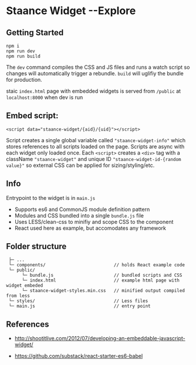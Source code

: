 # Staance Widget --Explore


## Getting Started 

```
npm i
npm run dev
npm run build

```
The `dev` command compiles the CSS and JS files and runs a watch script so changes will automatically trigger a rebundle.
`build` will uglifiy the bundle for production.

staic `index.html` page with embedded widgets is served from `/public` at `localhost:8000` when dev is run  


## Embed script:

 `<script data="staance-widget/{aid}/{uid}"></script>`

 Script creates a single global variable called `"staance-widget-info"` which stores references to all scripts loaded on the page. Scripts are async with each widget only loaded once. Each `<script>` creates a `<div>` tag with a className `"staance-widget"` and unique ID `"staance-widget-id-{random value}"` so external CSS can be applied for sizing/styling/etc.



## Info

Entrypoint to the widget is in `main.js` 

 - Supports es6 and CommonJS module definition pattern
 - Modules and CSS bundled into a single `bundle.js` file
 - Uses LESS/clean-css to minifiy and scope CSS to the component
 - React used here as example, but accomodates any framework 



## Folder structure

```
 ├─ ...
 └─ components/                          // holds React example code
 └─ public/
      └─ bundle.js                       // bundled scripts and CSS  
      └─ index.html                      // example html page with widget embeded
      └─ staance-widget-styles.min.css   // minified output compiled from less
 └─ styles/                              // Less files
 └─ main.js                              // entry point
```


## References

- http://shootitlive.com/2012/07/developing-an-embeddable-javascript-widget/

- https://github.com/substack/react-starter-es6-babel
